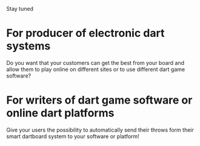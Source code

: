 Stay tuned

# For producer of electronic dart systems
Do you want that your customers can get the best from your board and allow them to play online on different sites or to use different dart game software?

# For writers of dart game software or online dart platforms
Give your users the possibility to automatically send their throws form their smart dartboard system to your software or platform!

